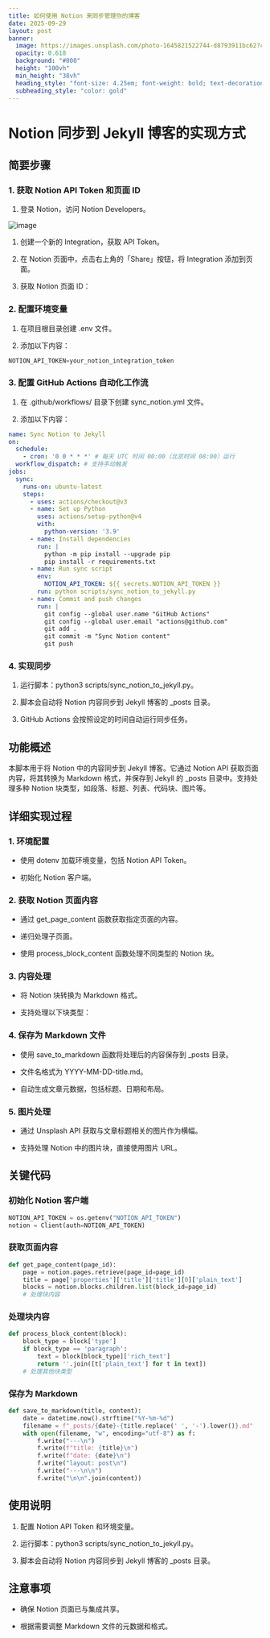 ```yaml
---
title: 如何使用 Notion 来同步管理你的博客
date: 2025-09-29
layout: post
banner:
  image: https://images.unsplash.com/photo-1645821522744-d8793911bc62?crop=entropy&cs=tinysrgb&fit=max&fm=jpg&ixid=M3w2OTIwMzJ8MHwxfHJhbmRvbXx8fHx8fHx8fDE3NTkxNDk5NTZ8&ixlib=rb-4.1.0&q=80&w=1080
  opacity: 0.618
  background: "#000"
  height: "100vh"
  min_height: "38vh"
  heading_style: "font-size: 4.25em; font-weight: bold; text-decoration: underline"
  subheading_style: "color: gold"
---
```


# Notion 同步到 Jekyll 博客的实现方式

## 简要步骤

### 1. 获取 Notion API Token 和页面 ID

1. 登录 Notion，访问 Notion Developers。

![image](https://prod-files-secure.s3.us-west-2.amazonaws.com/a7a0cc5a-89b9-4cda-8686-1fba0ca52f40/d19c1afe-dea5-4312-9333-786b0ba83054/image.png?X-Amz-Algorithm=AWS4-HMAC-SHA256&X-Amz-Content-Sha256=UNSIGNED-PAYLOAD&X-Amz-Credential=ASIAZI2LB466UZJ5T5UU%2F20250929%2Fus-west-2%2Fs3%2Faws4_request&X-Amz-Date=20250929T124555Z&X-Amz-Expires=3600&X-Amz-Security-Token=IQoJb3JpZ2luX2VjEE0aCXVzLXdlc3QtMiJHMEUCIQD8Y6aB5XpzsKVN2nHw7kNHkDspl%2FfAs5Zp1TyRR7O%2FPAIgStqXgCusr78rEMci4RHj5basnq8XpAUt02uru1JwP9cqiAQI1v%2F%2F%2F%2F%2F%2F%2F%2F%2F%2FARAAGgw2Mzc0MjMxODM4MDUiDKEAYFa1UEsAT2BacircA1AHeExWOuAg1jEoNKXiSG9WfvrZJyB9WkXSFXd3l6bzB9Py3vM6oFsL2BXzjZCPS%2BYjiHHqriDUw5%2BVvtc5Jabyb6dkqkiIlWLuZmn%2FrSXgDe8CsWypVhxIBjcBAvCIfbsa7kY%2B4fDKi7qA2lg%2FS9Ju50r9r%2FpoQY4a8ldNH9%2FAWlsURuBZQEThjb9yLCBi6rR0KVE6XAyK%2FOJ%2FQCmerT5PenEotO2YuPC9MTVX%2FsoXBjYiZ%2FxdTCrAVgnd4enE42dfkOzNTtrXa7Fk1T0NmRoIvNP8zq4ILBjI6WsYv%2BX7sApzRx4xLbUdyZTLev4XutyMgQUT%2Bfz9yc5Nsw2fdTqTjzDuKtbyGvwIfGe%2Bs5VN5It8wP%2BUL1sWFWB6i2%2BHbxuCiT%2B29l8zhgZ2s%2BApEvfhqkdx5aQftenJR58jSk0%2BNZm5eM4EX7pp%2FQco8Q5v3pUCVQa%2FDcJaZ161ePUu3nDpscxS5VTLVwmaQkIt62iuUyyqIj7rTQNSnm0mknpjHmBpN8BsWIEiCkmBl1TS432dxL%2FKH3Gge3g%2F%2BZkK1KByXEnE948ZZe%2BSYo6rqb9ad7dXtiCFVQPaNVKEla%2FbQ190k2P667wJYCL5lbVr3b%2FYBqthNtzVrFHHpTfHMLn56cYGOqUBWYlBcycoWV9DO755pmBloD2UMdAo%2FGssasVT40GefDrIJZkG%2F3uW9iCe%2FC%2B7HkCnJFvKOyeFldgUhyyX5nHxBuzpaEHED70yE0W8nxtEYMWRzXHgbP8TNoqpGM%2Bkai0B3q021a%2BBVh4MckNCriLNtPjSkawSomIpM%2FPq7PQS6e2rAjE6JUX4owTRagOczjONI2HSH8Wl9tIGfzPiKu2%2B%2Fw1%2FxzlW&X-Amz-Signature=19f856e451a4f00ae8bfa7ac61c0a05a2164b8f161035fc54ed799f130390cd8&X-Amz-SignedHeaders=host&x-amz-checksum-mode=ENABLED&x-id=GetObject)

1. 创建一个新的 Integration，获取 API Token。

1. 在 Notion 页面中，点击右上角的「Share」按钮，将 Integration 添加到页面。

1. 获取 Notion 页面 ID：


### 2. 配置环境变量

1. 在项目根目录创建 .env 文件。

1. 添加以下内容：

```javascript
NOTION_API_TOKEN=your_notion_integration_token
```

### 3. 配置 GitHub Actions 自动化工作流

1. 在 .github/workflows/ 目录下创建 sync_notion.yml 文件。

1. 添加以下内容：

```yaml
name: Sync Notion to Jekyll
on:
  schedule:
    - cron: '0 0 * * *' # 每天 UTC 时间 00:00（北京时间 08:00）运行
  workflow_dispatch: # 支持手动触发
jobs:
  sync:
    runs-on: ubuntu-latest
    steps:
      - uses: actions/checkout@v3
      - name: Set up Python
        uses: actions/setup-python@v4
        with:
          python-version: '3.9'
      - name: Install dependencies
        run: |
          python -m pip install --upgrade pip
          pip install -r requirements.txt
      - name: Run sync script
        env:
          NOTION_API_TOKEN: ${{ secrets.NOTION_API_TOKEN }}
        run: python scripts/sync_notion_to_jekyll.py
      - name: Commit and push changes
        run: |
          git config --global user.name "GitHub Actions"
          git config --global user.email "actions@github.com"
          git add .
          git commit -m "Sync Notion content"
          git push
```

### 4. 实现同步

1. 运行脚本：python3 scripts/sync_notion_to_jekyll.py。

1. 脚本会自动将 Notion 内容同步到 Jekyll 博客的 _posts 目录。

1. GitHub Actions 会按照设定的时间自动运行同步任务。

## 功能概述

本脚本用于将 Notion 中的内容同步到 Jekyll 博客。它通过 Notion API 获取页面内容，将其转换为 Markdown 格式，并保存到 Jekyll 的 _posts 目录中。支持处理多种 Notion 块类型，如段落、标题、列表、代码块、图片等。

## 详细实现过程

### 1. 环境配置

- 使用 dotenv 加载环境变量，包括 Notion API Token。

- 初始化 Notion 客户端。

### 2. 获取 Notion 页面内容

- 通过 get_page_content 函数获取指定页面的内容。

- 递归处理子页面。

- 使用 process_block_content 函数处理不同类型的 Notion 块。

### 3. 内容处理

- 将 Notion 块转换为 Markdown 格式。

- 支持处理以下块类型：


### 4. 保存为 Markdown 文件

- 使用 save_to_markdown 函数将处理后的内容保存到 _posts 目录。

- 文件名格式为 YYYY-MM-DD-title.md。

- 自动生成文章元数据，包括标题、日期和布局。

### 5. 图片处理

- 通过 Unsplash API 获取与文章标题相关的图片作为横幅。

- 支持处理 Notion 中的图片块，直接使用图片 URL。

## 关键代码

### 初始化 Notion 客户端

```python
NOTION_API_TOKEN = os.getenv("NOTION_API_TOKEN")
notion = Client(auth=NOTION_API_TOKEN)
```

### 获取页面内容

```python
def get_page_content(page_id):
    page = notion.pages.retrieve(page_id=page_id)
    title = page['properties']['title']['title'][0]['plain_text']
    blocks = notion.blocks.children.list(block_id=page_id)
    # 处理块内容
```

### 处理块内容

```python
def process_block_content(block):
    block_type = block['type']
    if block_type == 'paragraph':
        text = block[block_type]['rich_text']
        return ''.join([t['plain_text'] for t in text])
    # 处理其他块类型
```

### 保存为 Markdown

```python
def save_to_markdown(title, content):
    date = datetime.now().strftime("%Y-%m-%d")
    filename = f"_posts/{date}-{title.replace(' ', '-').lower()}.md"
    with open(filename, "w", encoding="utf-8") as f:
        f.write("---\n")
        f.write(f"title: {title}\n")
        f.write(f"date: {date}\n")
        f.write("layout: post\n")
        f.write("---\n\n")
        f.write("\n\n".join(content))
```

## 使用说明

1. 配置 Notion API Token 和环境变量。

1. 运行脚本：python3 scripts/sync_notion_to_jekyll.py。

1. 脚本会自动将 Notion 内容同步到 Jekyll 博客的 _posts 目录。

## 注意事项

- 确保 Notion 页面已与集成共享。

- 根据需要调整 Markdown 文件的元数据和格式。